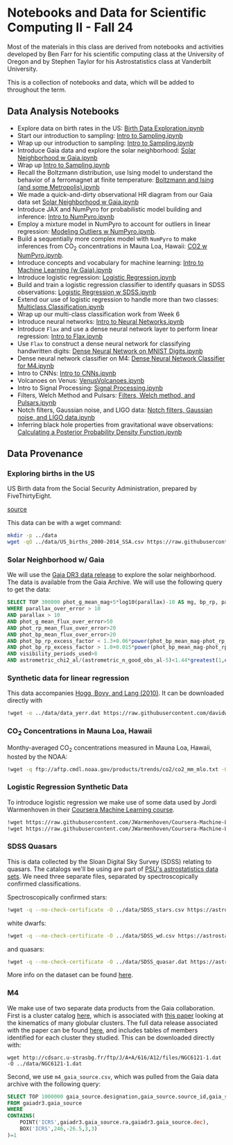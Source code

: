 # Notebooks and Data for Scientific Computing II - Fall 24
Most of the materials in this class are derived from notebooks and activities developed by Ben Farr for his scientific computing class at the University of Oregon and by Stephen Taylor for his Astrostatistics class at Vanderbilt University. 

This is a collection of notebooks and data, which will be added to throughout the term.

## Data Analysis Notebooks

* Explore data on birth rates in the US: [Birth Data Exploration.ipynb](notebooks/Birth%20Data%20Exploration.ipynb)
* Start our introduction to sampling: [Intro to Sampling.ipynb](notebooks/Intro%20to%20Sampling.ipynb)
* Wrap up our introduction to sampling: [Intro to Sampling.ipynb](notebooks/Intro%20to%20Sampling.ipynb)
* Introduce Gaia data and explore the solar neighborhood: [Solar Neighborhood w Gaia.ipynb](notebooks/Solar%20Neighborhood%20w%20Gaia.ipynb)
* Wrap up [Intro to Sampling.ipynb](notebooks/Intro%20to%20Sampling.ipynb)
* Recall the Boltzmann distribution, use Ising model to understand the behavior of a ferromagnet at finite temperature: [Boltzmann and Ising (and some Metropolis).ipynb](notebooks/Boltzmann%20and%20Ising%20(and%20some%20Metropolis).ipynb)
* We made a quick-and-dirty observational HR diagram from our Gaia data set [Solar Neighborhood w Gaia.ipynb](notebooks/Solar%20Neighborhood%20w%20Gaia.ipynb)
* Introduce JAX and NumPyro for probabilistic model building and inference: [Intro to NumPyro.ipynb](notebooks/Intro%20to%20NumPyro.ipynb)
* Employ a mixture model in NumPyro to account for outliers in linear regression: [Modeling Outliers w NumPyro.ipynb](notebooks/Modeling%20Outliers%20w%20NumPyro.ipynb).
* Build a sequentially more complex model with `NumPyro` to make inferences from CO<sub>2</sub> concentrations in Mauna Loa, Hawaii: [CO2 w NumPyro.ipynb](notebooks/CO2%20w%20NumPyro.ipynb).
* Introduce concepts and vocabulary for machine learning: [Intro to Machine Learning (w Gaia).ipynb](notebooks/Intro%20to%20Machine%20Learning%20(w%20Gaia).ipynb)
* Introduce logistic regression: [Logistic Regression.ipynb](notebooks/Logistic%20Regression.ipynb)
* Build and train a logistic regression classifier to identify quasars in SDSS observations: [Logistic Regression w SDSS.ipynb](notebooks/Logistic%20Regression%20w%20SDSS.ipynb)
* Extend our use of logistic regression to handle more than two classes: [Multiclass Classification.ipynb](notebooks/Multiclass%20Classification.ipynb)
* Wrap up our multi-class classification work from Week 6
* Introduce neural networks: [Intro to Neural Networks.ipynb](notebooks/Intro%20to%20Neural%20Networks.ipynb)
* Introduce `Flax` and use a dense neural network layer to perform linear regression: [Intro to Flax.ipynb](notebooks/Intro%20to%20Flax.ipynb)
* Use `Flax` to construct a dense neural network for classifying handwritten digits: [Dense Neural Network on MNIST Digits.ipynb](notebooks/Dense%20Neural%20Network%20on%20MNIST%20Digits.ipynb)
* Dense neural network classifier on M4: [Dense Neural Network Classifier for M4.ipynb](notebooks/Dense%20Neural%20Network%20Classifier%20for%20M4.ipynb)
* Intro to CNNs: [Intro to CNNs.ipynb](notebooks/Intro%20to%20CNNs.ipynb)
* Volcanoes on Venus: [VenusVolcanoes.ipynb](notebooks/VenusVolcanoes.ipynb)
* Intro to Signal Processing: [Signal Processing.ipynb](notebooks/Signal%20Processing.ipynb)
* Filters, Welch Method and Pulsars: [Filters, Welch method, and Pulsars.ipynb](notebooks/Filters%2C%20Welch%20method%2C%20and%20Pulsars.ipynb)
* Notch filters, Gaussian noise, and LIGO data: [Notch filters, Gaussian noise, and LIGO data.ipynb](notebooks/Notch%20filters%2C%20Gaussian%20noise%2C%20and%20LIGO%20data.ipynb)
* Inferring black hole properties from gravitational wave observations: [Calculating a Posterior Probability Density Function.ipynb](notebooks/Calculating%20a%20Posterior%20Probability%20Density%20Function.ipynb)

## Data Provenance

### Exploring births in the US

US Birth data from the Social Security Administration, prepared by FiveThirtyEight.

[source](https://github.com/fivethirtyeight/data/tree/master/births)

This data can be with a wget command:

```bash
mkdir -p ../data
wget -qO ../data/US_births_2000-2014_SSA.csv https://raw.githubusercontent.com/fivethirtyeight/data/master/births/US_births_2000-2014_SSA.csv
```

### Solar Neighborhood w/ Gaia

We will use the [Gaia DR3 data release](https://gea.esac.esa.int/archive/) to explore the solar neighborhood. The data is available from the Gaia Archive. We will use the following query to get the data:

```sql
SELECT TOP 300000 phot_g_mean_mag+5*log10(parallax)-10 AS mg, bp_rp, parallax FROM gaiadr3.gaia_source
WHERE parallax_over_error > 10
AND parallax > 10
AND phot_g_mean_flux_over_error>50
AND phot_rp_mean_flux_over_error>20
AND phot_bp_mean_flux_over_error>20
AND phot_bp_rp_excess_factor < 1.3+0.06*power(phot_bp_mean_mag-phot_rp_mean_mag,2)
AND phot_bp_rp_excess_factor > 1.0+0.015*power(phot_bp_mean_mag-phot_rp_mean_mag,2)
AND visibility_periods_used>8
AND astrometric_chi2_al/(astrometric_n_good_obs_al-5)<1.44*greatest(1,exp(-0.4*(phot_g_mean_mag-19.5)))
```

### Synthetic data for linear regression

This data accompanies [Hogg, Bovy, and Lang (2010)](https://arxiv.org/abs/1008.4686).  It can be downloaded directly with

```bash
!wget -o ../data/data_yerr.dat https://raw.githubusercontent.com/davidwhogg/DataAnalysisRecipes/master/straightline/src/data_yerr.dat
```

### CO<sub>2</sub> Concentrations in Mauna Loa, Hawaii

Monthy-averaged CO<sub>2</sub> concentrations measured in Mauna Loa, Hawaii, hosted by the NOAA:

```bash
!wget -q ftp://aftp.cmdl.noaa.gov/products/trends/co2/co2_mm_mlo.txt -O ../data/co2_mm_mlo.txt
```

### Logistic Regression Synthetic Data

To introduce logistic regression we make use of some data used by Jordi Warmenhoven in their [Coursera Machine Learning course](https://github.com/JWarmenhoven/Coursera-Machine-Learning). 
```bash
!wget https://raw.githubusercontent.com/JWarmenhoven/Coursera-Machine-Learning/master/notebooks/data/ex2data1.txt -O ../data/ex2data1.txt
!wget https://raw.githubusercontent.com/JWarmenhoven/Coursera-Machine-Learning/master/notebooks/data/ex2data2.txt -O ../data/ex2data2.txt
```

### SDSS Quasars

This is data collected by the Sloan Digital Sky Survey (SDSS) relating to quasars. The catalogs we'll be using are part of [PSU's astrostatistics data sets](https://astrostatistics.psu.edu/datasets/index.html).  We need three separate files, separated by spectroscopically confirmed classifications.

Spectroscopically confirmed stars:
```bash
!wget -q --no-check-certificate -O ../data/SDSS_stars.csv https://astrostatistics.psu.edu/MSMA/datasets/SDSS_stars.csv
```

white dwarfs:
```bash
!wget -q --no-check-certificate -O ../data/SDSS_wd.csv https://astrostatistics.psu.edu/MSMA/datasets/SDSS_wd.csv
```

and quasars:
```bash
!wget -q --no-check-certificate -O ../data/SDSS_quasar.dat https://astrostatistics.psu.edu/datasets/SDSS_quasar.dat
```

More info on the dataset can be found [here](https://astrostatistics.psu.edu/datasets/SDSS_quasar.html).

### M4

We make use of two separate data products from the Gaia collaboration. First is a cluster catalog [here](http://cdsarc.u-strasbg.fr/ftp/J/A+A/616/A12/files/NGC6121-1.dat), which is associated with [this paper](https://www.aanda.org/articles/aa/abs/2018/08/aa32698-18/aa32698-18.html) looking at the kinematics of many globular clusters.  The full data release associated with the paper can be found [here](http://cdsarc.u-strasbg.fr/viz-bin/qcat?J/A+A/616/A12), and includes tables of members identified for each cluster they studied. This can be downloaded directly with:
```bask
wget http://cdsarc.u-strasbg.fr/ftp/J/A+A/616/A12/files/NGC6121-1.dat -O ../data/NGC6121-1.dat
```

Second, we use `m4_gaia_source.csv`, which was pulled from the Gaia data archive with the following query:
```sql
SELECT TOP 1000000 gaia_source.designation,gaia_source.source_id,gaia_source.ra,gaia_source.dec,gaia_source.parallax,gaia_source.parallax_error,gaia_source.parallax_over_error,gaia_source.pm,gaia_source.pmra,gaia_source.pmra_error,gaia_source.pmdec,gaia_source.pmdec_error,gaia_source.astrometric_n_good_obs_al,gaia_source.astrometric_chi2_al,gaia_source.visibility_periods_used,gaia_source.phot_g_mean_flux_over_error,gaia_source.phot_g_mean_mag,gaia_source.phot_bp_mean_flux_over_error,gaia_source.phot_bp_mean_mag,gaia_source.phot_rp_mean_flux_over_error,gaia_source.phot_rp_mean_mag,gaia_source.phot_bp_rp_excess_factor,gaia_source.bp_rp,gaia_source.radial_velocity,gaia_source.radial_velocity_error
FROM gaiadr3.gaia_source 
WHERE 
CONTAINS(
	POINT('ICRS',gaiadr3.gaia_source.ra,gaiadr3.gaia_source.dec),
	BOX('ICRS',246,-26.5,3,3)
)=1
```